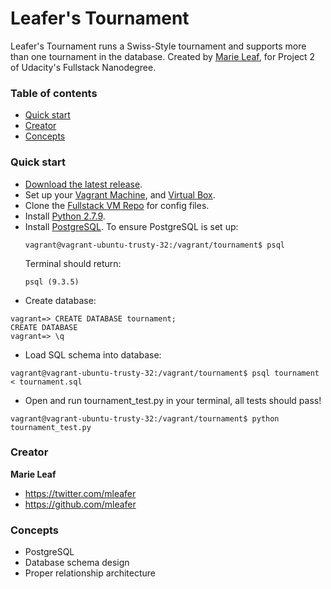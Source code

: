 # Leafer's Tournament

Leafer's Tournament runs a Swiss-Style tournament and supports more than one tournament in the database. Created by [Marie Leaf](https://twitter.com/mleafer), for Project 2 of Udacity's Fullstack Nanodegree.


### Table of contents

* [Quick start](#quick-start)
* [Creator](#creator)
* [Concepts](#concepts)

### Quick start

* [Download the latest release](https://github.com/mleafer/fullstacknanodegree.git).
* Set up your [Vagrant Machine](https://www.vagrantup.com/), and [Virtual Box](https://www.virtualbox.org/).
* Clone the [Fullstack VM Repo](https://github.com/udacity/fullstack-nanodegree-vm) for config files. 
* Install [Python 2.7.9](https://www.python.org/downloads/).
* Install [PostgreSQL](http://www.postgresql.org/download/).
  To ensure PostgreSQL is set up:
   ```
   vagrant@vagrant-ubuntu-trusty-32:/vagrant/tournament$ psql
   ```
  Terminal should return:
   ```
   psql (9.3.5)
   ```
* Create database:
 ```
 vagrant=> CREATE DATABASE tournament;
 CREATE DATABASE
 vagrant=> \q
 ```

* Load SQL schema into database: 
 ```
 vagrant@vagrant-ubuntu-trusty-32:/vagrant/tournament$ psql tournament < tournament.sql
 ```

* Open and run tournament_test.py in your terminal, all tests should pass!
 ```
 vagrant@vagrant-ubuntu-trusty-32:/vagrant/tournament$ python tournament_test.py
 ```

### Creator

**Marie Leaf**

* <https://twitter.com/mleafer>
* <https://github.com/mleafer>


### Concepts
* PostgreSQL
* Database schema design
* Proper relationship architecture